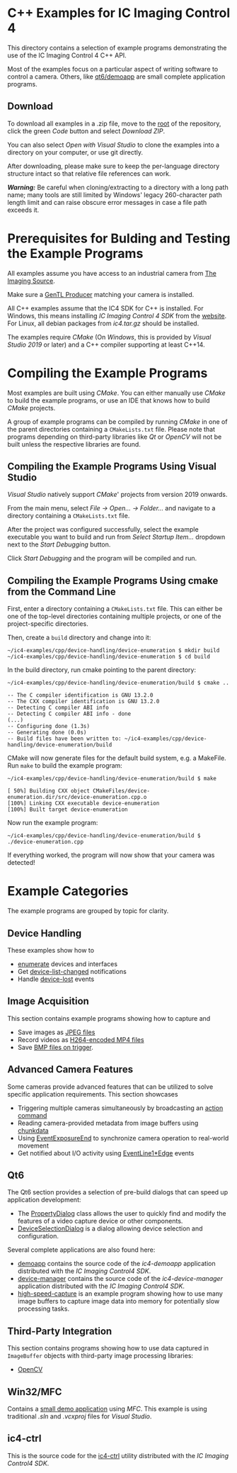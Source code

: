 # C++ Examples for IC Imaging Control 4

This directory contains a selection of example programs demonstrating the use of the IC Imaging Control 4 C++ API.

Most of the examples focus on a particular aspect of writing software to control a camera. Others, like [qt6/demoapp](qt6/demoapp) are small complete application programs.

## Download

To download all examples in a .zip file, move to the [root](/) of the repository, click the green *Code* button and select *Download ZIP*.

You can also select *Open with Visual Studio* to clone the examples into a directory on your computer, or use git directly.

After downloading, please make sure to keep the per-language directory structure intact so that relative file references can work.

***Warning:*** Be careful when cloning/extracting to a directory with a long path name; many tools are still limited by Windows' legacy 260-character path length limit and can raise obscure error messages in case a file path exceeds it.

# Prerequisites for Bulding and Testing the Example Programs

All examples assume you have access to an industrial camera from [The Imaging Source](www.theimagingsource.com).

Make sure a [GenTL Producer](https://www.theimagingsource.com/en-us/support/download/) matching your camera is installed.

All C++ examples assume that the IC4 SDK for C++ is installed. For Windows, this means installing *IC Imaging Control 4 SDK* from the [website](https://www.theimagingsource.com/en-us/support/download/). For Linux, all debian packages from *ic4.tar.gz* should be installed.

The examples require *CMake* (On *Windows*, this is provided by *Visual Studio 2019* or later) and a C++ compiler supporting at least C++14.

# Compiling the Example Programs

Most examples are built using *CMake*. You can either manually use *CMake* to build the example programs, or use an IDE that knows how to build *CMake* projects.

A group of example programs can be compiled by running *CMake* in one of the parent directories containing a `CMakeLists.txt` file.
Please note that programs depending on third-party libraries like *Qt* or *OpenCV* will not be built unless the respective libraries are found.

## Compiling the Example Programs Using Visual Studio

*Visual Studio* natively support *CMake*' projects from version 2019 onwards.

From the main menu, select *File -> Open... -> Folder...* and navigate to a directory containing a `CMakeLists.txt` file.

After the project was configured successfully, select the example executable you want to build and run from *Select Startup Item...* dropdown next to the *Start Debugging* button.

Click *Start Debugging* and the program will be compiled and run.

## Compiling the Example Programs Using cmake from the Command Line

First, enter a directory containing a `CMakeLists.txt` file. 
This can either be one of the top-level directories 
containing multiple projects, or one of the project-specific 
directories.

Then, create a `build` directory and change into it:

```
~/ic4-examples/cpp/device-handling/device-enumeration $ mkdir build
~/ic4-examples/cpp/device-handling/device-enumeration $ cd build
```

In the build directory, run cmake pointing to the parent directory:

```
~/ic4-examples/cpp/device-handling/device-enumeration/build $ cmake ..

-- The C compiler identification is GNU 13.2.0
-- The CXX compiler identification is GNU 13.2.0
-- Detecting C compiler ABI info
-- Detecting C compiler ABI info - done
(...)
-- Configuring done (1.3s)
-- Generating done (0.0s)
-- Build files have been written to: ~/ic4-examples/cpp/device-handling/device-enumeration/build
```

CMake will now generate files for the default build system, e.g. a MakeFile. Run `make` to build the example program:

```
~/ic4-examples/cpp/device-handling/device-enumeration/build $ make

[ 50%] Building CXX object CMakeFiles/device-enumeration.dir/src/device-enumeration.cpp.o
[100%] Linking CXX executable device-enumeration
[100%] Built target device-enumeration
```

Now run the example program:

```
~/ic4-examples/cpp/device-handling/device-enumeration/build $ ./device-enumeration.cpp
```

If everything worked, the program will now show that your camera was detected!


# Example Categories

The example programs are grouped by topic for clarity.

## Device Handling

These examples show how to
- [enumerate](cpp/device-handling/device-enumeration) devices and interfaces
- Get [device-list-changed](cpp/device-handling/device-list-changed/) notifications
- Handle [device-lost](cpp/device-handling/device-lost) events

## Image Acquisition

This section contains example programs showing how to capture and
- Save images as [JPEG files](cpp/image-acquisition/save-jpeg-file)
- Record videos as [H264-encoded MP4 files](cpp/image-acquisition/record-mp4-h264) 
- Save [BMP files on trigger](cpp/image-acquisition/save-bmp-on-trigger).

## Advanced Camera Features

Some cameras provide advanced features that can be utilized to solve specific application requirements. This section showcases
- Triggering multiple cameras simultaneously by broadcasting an [action command](cpp/advanced-camera-features/action-command-broadcast-trigger)
- Reading camera-provided metadata from image buffers using [chunkdata](cpp/advanced-camera-features/connect-chunkdata)
- Using [EventExposureEnd](cpp/advanced-camera-features/event-exposure-end) to synchronize camera operation to real-world movement
- Get notified about I/O activity using [EventLine1*Edge](cpp/advanced-camera-features/event-line1-edge) events

## Qt6

The Qt6 section provides a selection of pre-build dialogs that can speed up application development:

- The [PropertyDialog](cpp/qt6/common/qt6-dialogs/PropertyDialog.h) class allows the user to quickly find and modify the features of a video capture device or other components.
- [DeviceSelectionDialog](cpp/qt6/common/qt6-dialogs/DeviceSelectionDialog.h) is a dialog allowing device selection and configuration.

Several complete applications are also found here:

- [demoapp](cpp/qt6/demoapp) contains the source code of the *ic4-demoapp* application distributed with the *IC Imaging Control4 SDK*.
- [device-manager](cpp/qt6/device-manager) contains the source code of the *ic4-device-manager* application distributed with the *IC Imaging Control4 SDK*.
- [high-speed-capture](cpp/qt6/high-speed-capture) is an example program showing how to use many image buffers to capture image data into memory for potentially slow processing tasks.

## Third-Party Integration

This section contains programs showing how to use data captured in `ImageBuffer` objects with third-party image processing libraries:

- [OpenCV](cpp/thirdparty-integration/imagebuffer-opencv-snap)

## Win32/MFC

Contains a [small demo application](cpp/win32-mfc/demoapp) using *MFC*. This example is using traditional *.sln* and *.vcxproj* files for *Visual Studio*.

## ic4-ctrl

This is the source code for the [ic4-ctrl](cpp/ic4-ctrl) utility distributed with the *IC Imaging Control4 SDK*.
